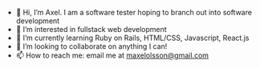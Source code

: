 - 👋 Hi, I’m Axel.  I am a software tester hoping to branch out into software development
- 👀 I’m interested in fullstack web development
- 🌱 I’m currently learning Ruby on Rails, HTML/CSS, Javascript, React.js
- 💞️ I’m looking to collaborate on anything I can!
- 📫 How to reach me: email me at maxelolsson@gmail.com

<!---
trustpizza/trustpizza is a ✨ special ✨ repository because its `README.md` (this file) appears on your GitHub profile.
You can click the Preview link to take a look at your changes.
--->
